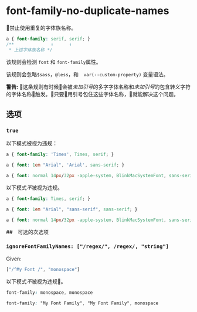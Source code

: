 # font-family-no-duplicate-names

禁止使用重复的字体族名称。

```css
a { font-family: serif, serif; }
/**              ↑      ↑
 * 上述字体族名称 */
```

该规则会检测 `font` 和 `font-family`属性。

该规则会忽略`$sass`，`@less`，和　`var(--custom-property)` 变量语法。

**警告:** 这条规则有时候会被*未加引号*的多字字体名称和*未加引号*的包含转义字符的字体名称触发。只要用引号包住这些字体名称，就能解决这个问题。

## 选项

### `true`

以下模式被视为违规：

```css
a { font-family: 'Times', Times, serif; }
```

```css
a { font: 1em "Arial", 'Arial', sans-serif; }
```

```css
a { font: normal 14px/32px -apple-system, BlinkMacSystemFont, sans-serif, sans-serif; }
```

以下模式*不*被视为违规。

```css
a { font-family: Times, serif; }
```

```css
a { font: 1em "Arial", "sans-serif", sans-serif; }
```

```css
a { font: normal 14px/32px -apple-system, BlinkMacSystemFont, sans-serif; }
```

##　可选的次选项

### `ignoreFontFamilyNames: ["/regex/", /regex/, "string"]`

Given:

```js
["/^My Font /", "monospace"]
```

以下模式*不*被视为违规。

```css
font-family: monospace, monospace
```

```css
font-family: "My Font Family", "My Font Family", monospace
```
